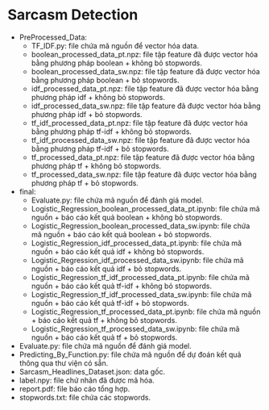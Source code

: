 # Sarcasm Detection
-   PreProcessed_Data:
    + TF_IDF.py: file chứa mã nguồn để vector hóa data.
    + boolean_processed_data_pt.npz: file tập feature đã được vector hóa bằng phương pháp boolean + không bỏ stopwords.
    + boolean_processed_data_sw.npz: file tập feature đã được vector hóa bằng phương pháp boolean + bỏ stopwords.
    + idf_processed_data_pt.npz: file tập feature đã được vector hóa bằng phương pháp idf + không bỏ stopwords.
    + idf_processed_data_sw.npz: file tập feature đã được vector hóa bằng phương pháp idf + bỏ stopwords.
    + tf_idf_processed_data_pt.npz: file tập feature đã được vector hóa bằng phương pháp tf-idf + không bỏ stopwords.
    + tf_idf_processed_data_sw.npz: file tập feature đã được vector hóa bằng phương pháp tf-idf + bỏ stopwords.
    + tf_processed_data_pt.npz: file tập feature đã được vector hóa bằng phương pháp tf + không bỏ stopwords.
    + tf_processed_data_sw.npz: file tập feature đã được vector hóa bằng phương pháp tf + bỏ stopwords.
-   final:
    + Evaluate.py: file chứa mã nguồn để đánh giá model.
    + Logistic_Regression_boolean_processed_data_pt.ipynb: file chứa mã nguồn + báo cáo kết quả boolean + không bỏ stopwords.
    + Logistic_Regression_boolean_processed_data_sw.ipynb: file chứa mã nguồn + báo cáo kết quả boolean + bỏ stopwords.
    + Logistic_Regression_idf_processed_data_pt.ipynb: file chứa mã nguồn + báo cáo kết quả idf + không bỏ stopwords.
    + Logistic_Regression_idf_processed_data_sw.ipynb: file chứa mã nguồn + báo cáo kết quả idf + bỏ stopwords.
    + Logistic_Regression_tf_idf_processed_data_pt.ipynb: file chứa mã nguồn + báo cáo kết quả tf-idf + không bỏ stopwords.
    + Logistic_Regression_tf_idf_processed_data_sw.ipynb: file chứa mã nguồn + báo cáo kết quả tf-idf + bỏ stopwords.
    + Logistic_Regression_tf_processed_data_pt.ipynb: file chứa mã nguồn + báo cáo kết quả tf + không bỏ stopwords.
    + Logistic_Regression_tf_processed_data_sw.ipynb: file chứa mã nguồn + báo cáo kết quả tf + bỏ stopwords.
-   Evaluate.py: file chứa mã nguồn để đánh giá model.
-   Predicting_By_Function.py: file chứa mã nguồn để dự đoán kết quả thông qua thư viện có sẵn.
-   Sarcasm_Headlines_Dataset.json: data gốc.
-   label.npy: file chứ nhãn đã được mã hóa.
-   report.pdf: file báo cáo tổng hợp.
-   stopwords.txt: file chứa các stopwords.
    
